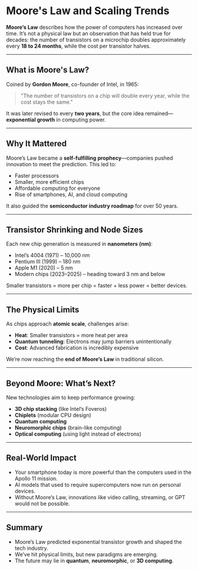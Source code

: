 # Moore's Law and Scaling Trends

**Moore’s Law** describes how the power of computers has increased over time. It’s not a physical law but an observation that has held true for decades: the number of transistors on a microchip doubles approximately every **18 to 24 months**, while the cost per transistor halves.

---

## What is Moore's Law?

Coined by **Gordon Moore**, co-founder of Intel, in 1965:

> "The number of transistors on a chip will double every year, while the cost stays the same."

It was later revised to every **two years**, but the core idea remained—**exponential growth** in computing power.

---

## Why It Mattered

Moore’s Law became a **self-fulfilling prophecy**—companies pushed innovation to meet the prediction. This led to:

* Faster processors
* Smaller, more efficient chips
* Affordable computing for everyone
* Rise of smartphones, AI, and cloud computing

It also guided the **semiconductor industry roadmap** for over 50 years.

---

## Transistor Shrinking and Node Sizes

Each new chip generation is measured in **nanometers (nm)**:

* Intel’s 4004 (1971) – 10,000 nm
* Pentium III (1999) – 180 nm
* Apple M1 (2020) – 5 nm
* Modern chips (2023–2025) – heading toward 3 nm and below

Smaller transistors = more per chip = faster + less power = better devices.

---

## The Physical Limits

As chips approach **atomic scale**, challenges arise:

* **Heat**: Smaller transistors = more heat per area
* **Quantum tunneling**: Electrons may jump barriers unintentionally
* **Cost**: Advanced fabrication is incredibly expensive

We’re now reaching the **end of Moore’s Law** in traditional silicon.

---

## Beyond Moore: What’s Next?

New technologies aim to keep performance growing:

* **3D chip stacking** (like Intel’s Foveros)
* **Chiplets** (modular CPU design)
* **Quantum computing**
* **Neuromorphic chips** (brain-like computing)
* **Optical computing** (using light instead of electrons)

---

## Real-World Impact

* Your smartphone today is more powerful than the computers used in the Apollo 11 mission.
* AI models that used to require supercomputers now run on personal devices.
* Without Moore’s Law, innovations like video calling, streaming, or GPT would not be possible.

---

## Summary

* Moore’s Law predicted exponential transistor growth and shaped the tech industry.
* We’ve hit physical limits, but new paradigms are emerging.
* The future may lie in **quantum**, **neuromorphic**, or **3D computing**.
